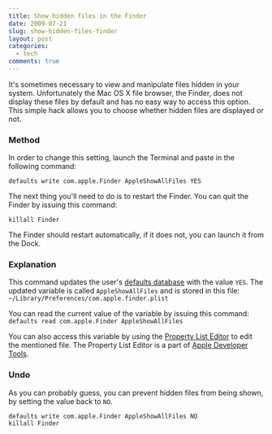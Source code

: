 ```yaml
---
title: Show hidden files in the Finder
date: 2009-07-21
slug: show-hidden-files-finder
layout: post
categories:
  - tech
comments: true
---
```


It's sometimes necessary to view and manipulate files hidden in your system. Unfortunately the Mac OS X  file browser, the Finder, does not display these files by default and has no easy way to access this option. This simple hack allows you to choose whether hidden files are displayed or not.

<!-- more -->

### Method
In order to change this setting, launch the Terminal and paste in the following command:  

    defaults write com.apple.Finder AppleShowAllFiles YES

The next thing you'll need to do is to restart the Finder. You can quit the Finder by issuing this command:  

    killall Finder
    
The Finder should restart automatically, if it does not, you can launch it from the Dock.

### Explanation
This command updates the user's [defaults database](http://developer.apple.com/library/mac/#documentation/Darwin/Reference/ManPages/man1/defaults.1.html) with the value `YES`. The updated variable is called `AppleShowAllFiles` and is stored in this file: `~/Library/Preferences/com.apple.finder.plist`

You can read the current value of the variable by issuing this command:  
`defaults read com.apple.Finder AppleShowAllFiles`

You can also access this variable by using the [Property List Editor](http://osx.iusethis.com/app/propertylisteditor) to edit the mentioned file. The Property List Editor is a part of [Apple Developer Tools](http://en.wikipedia.org/wiki/Apple_Developer_Tools).


### Undo
As you can probably guess, you can prevent hidden files from being shown, by setting the value back to `NO`.

    defaults write com.apple.Finder AppleShowAllFiles NO
    killall Finder